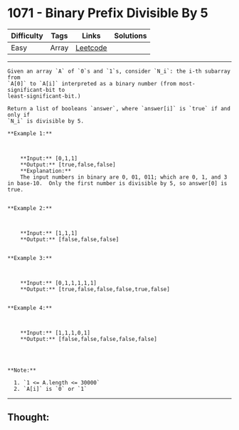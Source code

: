 # 1071 - Binary Prefix Divisible By 5

Difficulty  | Tags | Links | Solutions
----------- | ---- | ----- | -----
Easy | Array | [Leetcode](https://leetcode.com/problems/binary-prefix-divisible-by-5/description/) |


-----------

```
Given an array `A` of `0`s and `1`s, consider `N_i`: the i-th subarray from
`A[0]` to `A[i]` interpreted as a binary number (from most-significant-bit to
least-significant-bit.)

Return a list of booleans `answer`, where `answer[i]` is `true` if and only if
`N_i` is divisible by 5.

**Example 1:**

    
    
    **Input:** [0,1,1]
    **Output:** [true,false,false]
    **Explanation:**
    The input numbers in binary are 0, 01, 011; which are 0, 1, and 3 in base-10.  Only the first number is divisible by 5, so answer[0] is true.
    

**Example 2:**

    
    
    **Input:** [1,1,1]
    **Output:** [false,false,false]
    

**Example 3:**

    
    
    **Input:** [0,1,1,1,1,1]
    **Output:** [true,false,false,false,true,false]
    

**Example 4:**

    
    
    **Input:** [1,1,1,0,1]
    **Output:** [false,false,false,false,false]
    



**Note:**

  1. `1 <= A.length <= 30000`
  2. `A[i]` is `0` or `1`
```

-----------

## Thought:
